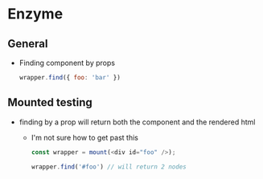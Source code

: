 # Enzyme

## General

- Finding component by props

    ```js
    wrapper.find({ foo: 'bar' })
    ```

## Mounted testing

- finding by a prop will return both the component and the rendered html
  - I'm not sure how to get past this

    ```js
    const wrapper = mount(<div id="foo" />);

    wrapper.find('#foo') // will return 2 nodes
    ```
